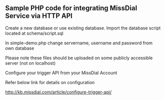 
## Sample PHP code for integrating MissDial Service via HTTP API

Create a new database or use existing database.
Import the database script located at schema/script.sql

In simple-demo.php change servername, username and password from own database

Please note these files should be uploaded on some publicly accessible server (not on localhost)

Configure your trigger API from your MissDial Account

Refer below link for details on configuration

http://kb.missdial.com/article/configure-trigger-api/
